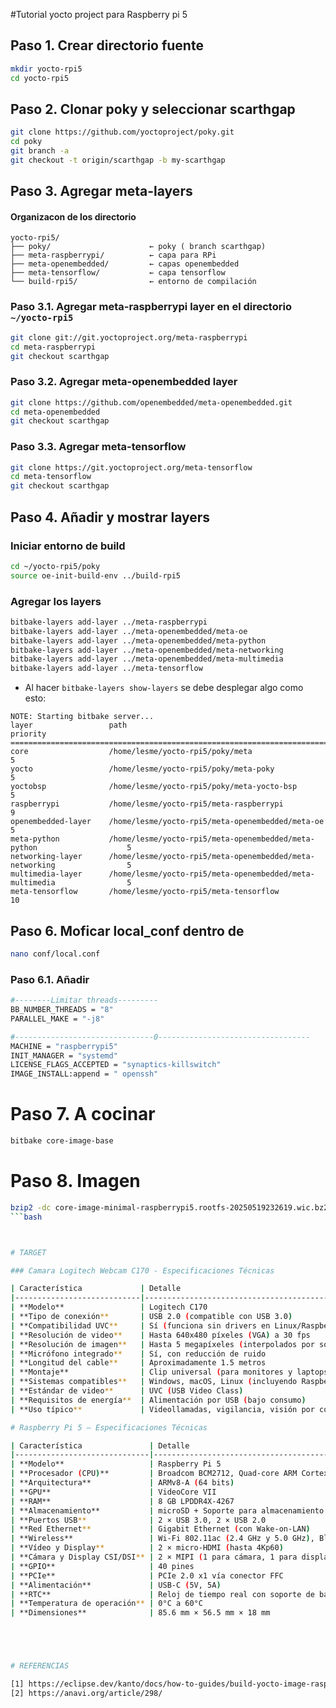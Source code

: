 #Tutorial yocto project para Raspberry pi 5

## Paso 1.  Crear directorio fuente
```bash
mkdir yocto-rpi5
cd yocto-rpi5
```

## Paso 2. Clonar poky y seleccionar scarthgap
```bash
git clone https://github.com/yoctoproject/poky.git
cd poky
git branch -a
git checkout -t origin/scarthgap -b my-scarthgap
```
## Paso 3. Agregar  meta-layers

#### Organizacon de los directorio
```plaintext
yocto-rpi5/
├── poky/                      ← poky ( branch scarthgap)
├── meta-raspberrypi/          ← capa para RPi
├── meta-openembedded/         ← capas openembedded
├── meta-tensorflow/           ← capa tensorflow
└── build-rpi5/                ← entorno de compilación
```



### Paso 3.1. Agregar meta-raspberrypi layer en el directorio `~/yocto-rpi5`
```bash
git clone git://git.yoctoproject.org/meta-raspberrypi
cd meta-raspberrypi
git checkout scarthgap
```
### Paso 3.2. Agregar meta-openembedded layer
```bash
git clone https://github.com/openembedded/meta-openembedded.git
cd meta-openembedded
git checkout scarthgap
```

### Paso 3.3. Agregar meta-tensorflow
```bash
git clone https://git.yoctoproject.org/meta-tensorflow
cd meta-tensorflow
git checkout scarthgap
```


## Paso 4. Añadir y mostrar layers

### Iniciar entorno de build

```bash
cd ~/yocto-rpi5/poky
source oe-init-build-env ../build-rpi5
```

### Agregar los layers
```bash
bitbake-layers add-layer ../meta-raspberrypi
bitbake-layers add-layer ../meta-openembedded/meta-oe
bitbake-layers add-layer ../meta-openembedded/meta-python
bitbake-layers add-layer ../meta-openembedded/meta-networking
bitbake-layers add-layer ../meta-openembedded/meta-multimedia
bitbake-layers add-layer ../meta-tensorflow
```

- Al hacer `bitbake-layers show-layers` se debe desplegar algo como esto:

```plaintext
NOTE: Starting bitbake server...
layer                 path                                                                    priority
========================================================================================================
core                  /home/lesme/yocto-rpi5/poky/meta                                        5
yocto                 /home/lesme/yocto-rpi5/poky/meta-poky                                   5
yoctobsp              /home/lesme/yocto-rpi5/poky/meta-yocto-bsp                              5
raspberrypi           /home/lesme/yocto-rpi5/meta-raspberrypi                                 9
openembedded-layer    /home/lesme/yocto-rpi5/meta-openembedded/meta-oe                        5
meta-python           /home/lesme/yocto-rpi5/meta-openembedded/meta-python                    5
networking-layer      /home/lesme/yocto-rpi5/meta-openembedded/meta-networking                5
multimedia-layer      /home/lesme/yocto-rpi5/meta-openembedded/meta-multimedia                5
meta-tensorflow       /home/lesme/yocto-rpi5/meta-tensorflow                                  10
```






## Paso 6. Moficar local_conf dentro de 
```bash
nano conf/local.conf
```

### Paso 6.1. Añadir


```bash
#--------Limitar threads---------
BB_NUMBER_THREADS = "8"
PARALLEL_MAKE = "-j8"

#-------------------------------0----------------------------------
MACHINE = "raspberrypi5"
INIT_MANAGER = "systemd"
LICENSE_FLAGS_ACCEPTED = "synaptics-killswitch"
IMAGE_INSTALL:append = " openssh"

```


# Paso 7. A cocinar
```bash
bitbake core-image-base
```

# Paso 8. Imagen 
```bash
bzip2 -dc core-image-minimal-raspberrypi5.rootfs-20250519232619.wic.bz2 > ../core-image-minimal-raspberrypi5.rootfs-20250519232619.wic
```bash



# TARGET

### Camara Logitech Webcam C170 - Especificaciones Técnicas

| Característica             | Detalle                                                                |
|----------------------------|-------------------------------------------------------------------------|
| **Modelo**                 | Logitech C170                                                           |
| **Tipo de conexión**       | USB 2.0 (compatible con USB 3.0)                                        |
| **Compatibilidad UVC**     | Sí (funciona sin drivers en Linux/Raspberry Pi)                         |
| **Resolución de video**    | Hasta 640x480 píxeles (VGA) a 30 fps                                    |
| **Resolución de imagen**   | Hasta 5 megapíxeles (interpolados por software)                         |
| **Micrófono integrado**    | Sí, con reducción de ruido                                              |
| **Longitud del cable**     | Aproximadamente 1.5 metros                                              |
| **Montaje**                | Clip universal (para monitores y laptops)                               |
| **Sistemas compatibles**   | Windows, macOS, Linux (incluyendo Raspberry Pi OS)                      |
| **Estándar de video**      | UVC (USB Video Class)                                                   |
| **Requisitos de energía**  | Alimentación por USB (bajo consumo)                                     |
| **Uso típico**             | Videollamadas, vigilancia, visión por computadora, educación, proyectos |

# Raspberry Pi 5 – Especificaciones Técnicas

| Característica               | Detalle                                                                 |
|------------------------------|-------------------------------------------------------------------------|
| **Modelo**                   | Raspberry Pi 5                                                          |
| **Procesador (CPU)**         | Broadcom BCM2712, Quad-core ARM Cortex-A76 @ 2.4 GHz                    |
| **Arquitectura**             | ARMv8-A (64 bits)                                                       |
| **GPU**                      | VideoCore VII                                                           |
| **RAM**                      | 8 GB LPDDR4X-4267                                                       |
| **Almacenamiento**           | microSD + Soporte para almacenamiento externo vía USB 3.0               |
| **Puertos USB**              | 2 × USB 3.0, 2 × USB 2.0                                                |
| **Red Ethernet**             | Gigabit Ethernet (con Wake-on-LAN)                                      |
| **Wireless**                 | Wi-Fi 802.11ac (2.4 GHz y 5.0 GHz), Bluetooth 5.0                       |
| **Vídeo y Display**          | 2 × micro-HDMI (hasta 4Kp60)                                            |
| **Cámara y Display CSI/DSI** | 2 × MIPI (1 para cámara, 1 para display), cada uno de 4 líneas          |
| **GPIO**                     | 40 pines                                                                |
| **PCIe**                     | PCIe 2.0 x1 vía conector FFC                                            |
| **Alimentación**             | USB-C (5V, 5A)                                                          |
| **RTC**                      | Reloj de tiempo real con soporte de batería externa                     |
| **Temperatura de operación** | 0°C a 60°C                                                              |
| **Dimensiones**              | 85.6 mm × 56.5 mm × 18 mm                                               |





# REFERENCIAS

[1] https://eclipse.dev/kanto/docs/how-to-guides/build-yocto-image-raspberry-pi/
[2] https://anavi.org/article/298/
